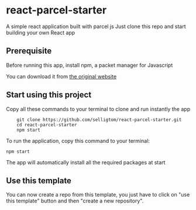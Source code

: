 # react-parcel-starter
A simple react application built with parcel js 
Just clone this repo and start building your own React app

## Prerequisite
Before running this app, install npm, a packet manager for Javascript 

You can download it from [the original website](https://www.npmjs.com/)


## Start using this project

Copy all these commands to your terminal to clone and run instantly the app
```
    git clone https://github.com/selligtom/react-parcel-starter.git
    cd react-parcel-starter
    npm start
```

To run the application, copy this command to your terminal:
```
npm start
```

The app will automatically install all the required packages at start

## Use this template
You can now create a repo from this template, you just have to click on "use this template" button and then "create a new repository".
